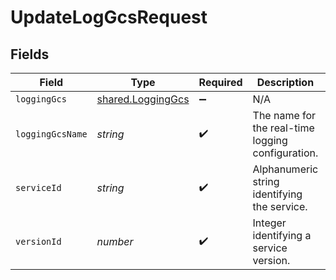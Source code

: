 # UpdateLogGcsRequest


## Fields

| Field                                                  | Type                                                   | Required                                               | Description                                            | Example                                                |
| ------------------------------------------------------ | ------------------------------------------------------ | ------------------------------------------------------ | ------------------------------------------------------ | ------------------------------------------------------ |
| `loggingGcs`                                           | [shared.LoggingGcs](../../models/shared/logginggcs.md) | :heavy_minus_sign:                                     | N/A                                                    |                                                        |
| `loggingGcsName`                                       | *string*                                               | :heavy_check_mark:                                     | The name for the real-time logging configuration.      | test-log-endpoint                                      |
| `serviceId`                                            | *string*                                               | :heavy_check_mark:                                     | Alphanumeric string identifying the service.           | SU1Z0isxPaozGVKXdv0eY                                  |
| `versionId`                                            | *number*                                               | :heavy_check_mark:                                     | Integer identifying a service version.                 | 1                                                      |